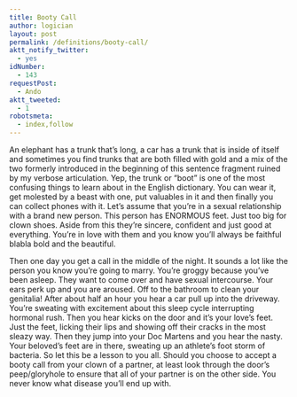 ```yaml
---
title: Booty Call
author: logician
layout: post
permalink: /definitions/booty-call/
aktt_notify_twitter:
  - yes
idNumber:
  - 143
requestPost:
  - Ando
aktt_tweeted:
  - 1
robotsmeta:
  - index,follow
---
```

An elephant has a trunk that&#8217;s long<!--more-->, a car has a trunk that is inside of itself and sometimes you find trunks that are both filled with gold and a mix of the two formerly introduced in the beginning of this sentence fragment ruined by my verbose articulation. Yep, the trunk or &#8220;boot&#8221; is one of the most confusing things to learn about in the English dictionary. You can wear it, get molested by a beast with one, put valuables in it and then finally you can collect phones with it. Let&#8217;s assume that you&#8217;re in a sexual relationship with a brand new person. This person has ENORMOUS feet. Just too big for clown shoes. Aside from this they&#8217;re sincere, confident and just good at everything. You&#8217;re in love with them and you know you&#8217;ll always be faithful blabla bold and the beautiful.

Then one day you get a call in the middle of the night. It sounds a lot like the person you know you&#8217;re going to marry. You&#8217;re groggy because you&#8217;ve been asleep. They want to come over and have sexual intercourse. Your ears perk up and you are aroused. Off to the bathroom to clean your genitalia! After about half an hour you hear a car pull up into the driveway. You&#8217;re sweating with excitement about this sleep cycle interrupting hormonal rush. Then you hear kicks on the door and it&#8217;s your love&#8217;s feet. Just the feet, licking their lips and showing off their cracks in the most sleazy way. Then they jump into your Doc Martens and you hear the nasty. Your beloved&#8217;s feet are in there, sweating up an athlete&#8217;s foot storm of bacteria. So let this be a lesson to you all. Should you choose to accept a booty call from your clown of a partner, at least look through the door&#8217;s peep/gloryhole to ensure that all of your partner is on the other side. You never know what disease you&#8217;ll end up with.